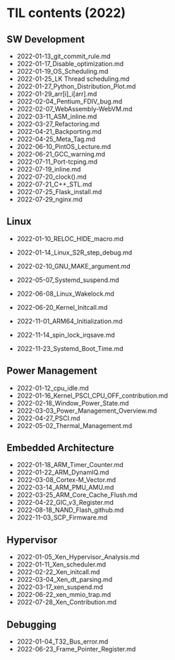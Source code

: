# TIL contents (2022)

## SW Development

- 2022-01-13_git_commit_rule.md
- 2022-01-17_Disable_optimization.md
- 2022-01-19_OS_Scheduling.md
- 2022-01-25_LK Thread scheduling.md
- 2022-01-27_Python_Distribution_Plot.md
- 2022-01-29_arr[i]_i[arr].md
- 2022-02-04_Pentium_FDIV_bug.md
- 2022-02-07_WebAssembly-WebVM.md
- 2022-03-11_ASM_inline.md
- 2022-03-27_Refactoring.md
- 2022-04-21_Backporting.md
- 2022-04-25_Meta_Tag.md
- 2022-06-10_PintOS_Lecture.md
- 2022-06-21_GCC_warning.md
- 2022-07-11_Port-tcping.md
- 2022-07-19_inline.md
- 2022-07-20_clock().md
- 2022-07-21_C++_STL.md
- 2022-07-25_Flask_install.md
- 2022-07-29_nginx.md

## Linux

- 2022-01-10_RELOC_HIDE_macro.md

- 2022-01-14_Linux_S2R_step_debug.md
- 2022-02-10_GNU_MAKE_argument.md
- 2022-05-07_Systemd_suspend.md
- 2022-06-08_Linux_Wakelock.md
- 2022-06-20_Kernel_Initcall.md
- 2022-11-01_ARM64_Initialization.md
- 2022-11-14_spin_lock_irqsave.md
- 2022-11-23_Systemd_Boot_Time.md

## Power Management

- 2022-01-12_cpu_idle.md
- 2022-01-16_Kernel_PSCI_CPU_OFF_contribution.md
- 2022-02-18_Window_Power_State.md
- 2022-03-03_Power_Management_Overview.md
- 2022-04-27_PSCI.md
- 2022-05-02_Thermal_Management.md

## Embedded Architecture

- 2022-01-18_ARM_Timer_Counter.md
- 2022-01-22_ARM_DynamIQ.md
- 2022-03-08_Cortex-M_Vector.md
- 2022-03-14_ARM_PMU_AMU.md
- 2022-03-25_ARM_Core_Cache_Flush.md
- 2022-04-22_GIC_v3_Register.md
- 2022-08-18_NAND_Flash_github.md
- 2022-11-03_SCP_Firmware.md

## Hypervisor

- 2022-01-05_Xen_Hypervisor_Analysis.md
- 2022-01-11_Xen_scheduler.md
- 2022-02-22_Xen_initcall.md
- 2022-03-04_Xen_dt_parsing.md
- 2022-03-17_xen_suspend.md
- 2022-06-22_xen_mmio_trap.md
- 2022-07-28_Xen_Contribution.md

## Debugging

- 2022-01-04_T32_Bus_error.md
- 2022-06-23_Frame_Pointer_Register.md